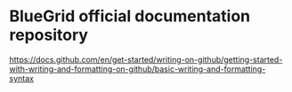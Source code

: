 # BlueGrid official documentation repository

https://docs.github.com/en/get-started/writing-on-github/getting-started-with-writing-and-formatting-on-github/basic-writing-and-formatting-syntax
